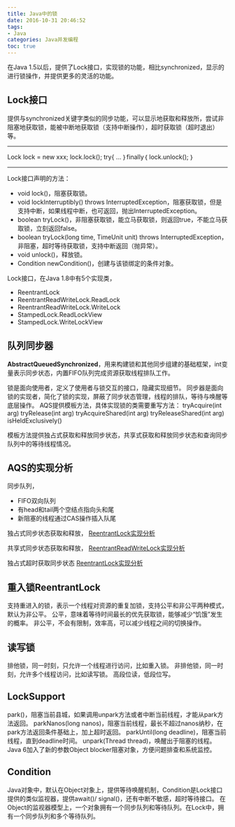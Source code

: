 ```yaml
---
title: Java中的锁
date: 2016-10-31 20:46:52
tags:
- Java
categories: Java并发编程
toc: true
---
```


在Java 1.5以后，提供了Lock接口，实现锁的功能，相比synchronized，显示的进行锁操作，并提供更多的灵活的功能。

## Lock接口
提供与synchronized关键字类似的同步功能，可以显示地获取和释放所，尝试非阻塞地获取锁，能被中断地获取锁（支持中断操作），超时获取锁（超时退出）等。
***
Lock lock = new xxx;
lock.lock();
try{
 ...
｝finally｛
 lock.unlock();
｝
***

Lock接口声明的方法：
- void lock()，阻塞获取锁。
- void lockInterruptibly() throws InterruptedException，阻塞获取锁，但是支持中断，如果线程中断，也可返回，抛出InterruptedException。
- boolean tryLock()，非阻塞获取锁，能立马获取锁，则返回true，不能立马获取锁，立刻返回false。
- boolean tryLock(long time, TimeUnit unit) throws InterruptedException，非阻塞，超时等待获取锁，支持中断返回（抛异常）。
- void unlock()，释放锁。
- Condition newCondition()，创建与该锁绑定的条件对象。


Lock接口，在Java 1.8中有5个实现类，
- ReentrantLock
- ReentrantReadWriteLock.ReadLock
- ReentrantReadWriteLock.WriteLock
- StampedLock.ReadLockView
- StampedLock.WriteLockView


## 队列同步器
**AbstractQueuedSynchronized**，用来构建锁和其他同步组建的基础框架，int变量表示同步状态，内置FIFO队列完成资源获取线程排队工作。

锁是面向使用者，定义了使用者与锁交互的接口，隐藏实现细节。
同步器是面向锁的实现者，简化了锁的实现，屏蔽了同步状态管理，线程的排队，等待与唤醒等底层操作。
AQS提供模板方法，具体实现锁的类需要重写方法：
tryAcquire(int arg)
tryRelease(int arg)
tryAcquireShared(int arg)
tryReleaseShared(int arg)
isHeldExclusively()

模板方法提供独占式获取和释放同步状态，共享式获取和释放同步状态和查询同步队列中的等待线程情况。

## AQS的实现分析
同步队列，
- FIFO双向队列
- 有head和tail两个空结点指向头和尾
- 新阻塞的线程通过CAS操作插入队尾

独占式同步状态获取和释放，
[ReentrantLock实现分析](/Java并发编程/ReentrantLock实现分析)

共享式同步状态获取和释放，
[ReentrantReadWriteLock实现分析](/Java并发编程/ReentrantReadWriteLock实现分析)

独占式超时获取同步状态
[ReentrantLock实现分析](/Java并发编程/ReentrantLock实现分析)

## 重入锁ReentrantLock
支持重进入的锁，表示一个线程对资源的重复加锁，支持公平和非公平两种模式，默认为非公平。
公平，意味着等待时间最长的优先获取锁，能够减少“饥饿”发生的概率。
非公平，不会有限制，效率高，可以减少线程之间的切换操作。

## 读写锁
排他锁，同一时刻，只允许一个线程进行访问，比如重入锁。
非排他锁，同一时刻，允许多个线程访问，比如读写锁。
高段位读，低段位写。

## LockSupport
park()，阻塞当前县城，如果调用unpark方法或者中断当前线程，才能从park方法返回。
parkNanos(long nanos)，阻塞当前线程，最长不超过nanos纳秒，在park方法返回条件基础上，加上超时返回。
parkUntil(long deadline)，阻塞当前线程，直到deadline时间。
unpark(Thread thread)，唤醒出于阻塞的线程。
Java 6加入了新的参数Object blocker阻塞对象，方便问题排查和系统监控。

## Condition
Java对象中，默认在Object对象上，提供等待唤醒机制，Condition是Lock接口提供的类似监视器，提供await()/ signal()，还有中断不敏感，超时等待接口。
在Object的监视器模型上，一个对象拥有一个同步队列和等待队列。在Lock中，拥有一个同步队列和多个等待队列。

